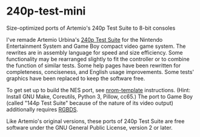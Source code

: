 # 240p-test-mini
Size-optimized ports of Artemio's 240p Test Suite to 8-bit consoles

I've remade Artemio Urbina's [240p Test Suite] for the Nintendo Entertainment
System and Game Boy compact video game system.  The rewrites are in assembly
language for speed and size efficiency.  Some functionality may be rearranged
slightly to fit the controller or to combine the function of similar tests.
Some help pages have been rewritten for completeness, conciseness, and English
usage improvements.  Some tests' graphics have been replaced to keep the
software free.

To get set up to build the NES port, see [nrom-template] instructions.
(Hint: Install GNU Make, Coreutils, Python 3, Pillow, cc65.)  The port to
Game Boy (called "144p Test Suite" because of the nature of its video output)
additionally requires [RGBDS].

Like Artemio's original versions, these ports of 240p Test Suite are free
software under the GNU General Public License, version 2 or later.

[240p Test Suite]: https://github.com/ArtemioUrbina/240pTestSuite
[nrom-template]: https://github.com/pinobatch/nrom-template
[RGBDS]: https://github.com/rednex/rgbds
